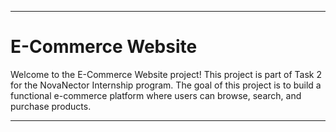 <hr />

# E-Commerce Website

Welcome to the E-Commerce Website project! This project is part of Task 2 for the NovaNector Internship program. The goal of this project is to build a functional e-commerce platform where users can browse, search, and purchase products.

<hr />
